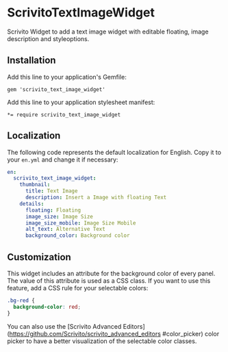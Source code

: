 # ScrivitoTextImageWidget

Scrivito Widget to add a text image widget with editable floating, image description and styleoptions.

## Installation

Add this line to your application's Gemfile:

    gem 'scrivito_text_image_widget'

Add this line to your application stylesheet manifest:

    *= require scrivito_text_image_widget

## Localization

The following code represents the default localization for English. Copy it to your `en.yml` and change it if necessary:

```yaml
en:
  scrivito_text_image_widget:
    thumbnail:
      title: Text Image
      description: Insert a Image with floating Text
    details:
      floating: Floating
      image_size: Image Size
      image_size_mobile: Image Size Mobile
      alt_text: Alternative Text
      background_color: Background color
```

## Customization

This widget includes an attribute for the background color of every panel. The value of this attribute is used as a CSS class. If you want to use this feature, add a CSS rule for your selectable colors:

```css
.bg-red {
  background-color: red;
}
```

You can also use the [Scrivito Advanced Editors](https://github.com/Scrivito/scrivito_advanced_editors #color_picker) color picker to have a better visualization of the selectable color classes.
